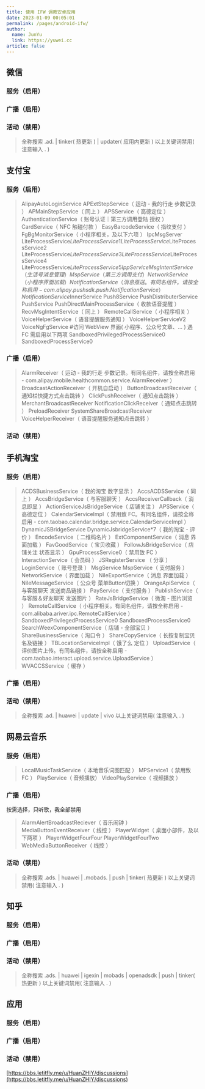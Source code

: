 ```yaml
---
title: 使用 IFW 调教安卓应用
date: 2023-01-09 00:05:01
permalink: /pages/android-ifw/
author: 
  name: JunYu
  link: https://yuwei.cc
article: false
---
```

## 微信
### 服务（启用）
### 广播（启用）
### 活动（禁用）
> 全称搜索
> .ad. | tinker( 热更新 ) | updater( 应用内更新 )
> 以上关键词禁用( 注意输入 . )

## 支付宝
### 服务（启用）
> AlipayAutoLoginService
> APExtStepService（ 运动 - 我的行走 步数记录 ）
> APMainStepService（ 同上 ）
> APSService（ 高德定位 ）
> AuthenticationService（ 账号认证｜第三方调用登陆 授权 ）
> CardService（ NFC 触碰付款 ）
> EasyBarcodeService（ 指纹支付 ）
> FgBgMonitorService（ 小程序相关，及以下六项 ）
> IpcMsgServer
> LiteProcessService$LiteProcessService1
> LiteProcessService$LiteProcessService2
> LiteProcessService$LiteProcessService3
> LiteProcessService$LiteProcessService4
> LiteProcessService$LiteProcessService5
> IppService
> MsgIntentService（ 生活号消息管理 ）
> MspService（ 第三方 调用支付 ）
> NetworkService（ 小程序界面加载 ）
> NotificationService（ 消息推送。有同名组件，请按全称启用 - com.alipay.pushsdk.push.NotificationService ）
> NotificationService$InnerService
> Push8Service
> PushDistributerService
> PushService
> PushDirectMainProcessService（ 收款语音提醒 ）
> RecvMsgIntentService（ 同上 ）
> RemoteCallService（ 小程序相关 ）
> VoiceHelperService（ 语音提醒服务通知 ）
> VoiceHelperServiceV2
> VoiceNgFgService
> #访问 WebView 界面( 小程序、公众号文章、... ) 遇 FC 需启用以下两项
> SandboxedPrivilegedProcessService0
> SandboxedProcessService0

### 广播（启用）
> AlarmReceiver（ 运动 - 我的行走 步数记录。有同名组件，请按全称启用 - com.alipay.mobile.healthcommon.service.AlarmReceiver ）
> BroadcastActionReceiver（ 开机自启动 ）
> ButtonBroadcastReceiver（ 通知栏快捷方式点击跳转 ）
> ClickPushReceiver（ 通知点击跳转 ）
> MerchantBroadcastReceiver
> NotificationClickReceiver（ 通知点击跳转 ）
> PreloadReceiver
> SystemShareBroadcastReceiver
> VoiceHelperReceiver（ 语音提醒服务通知点击跳转 ）

### 活动（禁用）
## 手机淘宝
### 服务（启用）
> ACDSBusinessService（ 我的淘宝 数字显示 ）
> AccsACDSService（ 同上 ）
> AccsBridgeService（ 与客服聊天 ）
> AccsReceiverCallback（ 消息即显 ）
> ActionServiceJsBridgeService（ 店铺关注 ）
> APSService（ 高德定位 ）
> CalendarServiceImpl（ 禁用致 FC。有同名组件，请按全称启用 - com.taobao.calendar.bridge.service.CalendarServiceImpl ）
> DynamicJSBridgeService
> DynamicJsbridgeService*7（ 我的淘宝 - 评价 ）
> EncodeService（ 二维码名片 ）
> ExtComponentService（ 消息 界面加载 ）
> FavGoodService（ 宝贝收藏 ）
> FollowJsBridgeService（ 店铺关注 状态显示 ）
> GpuProcessService0（ 禁用致 FC ）
> InteractionService（ 会员码 ）
> JSRegisterService （ 分享 ）
> LoginService（ 账号登录 ）
> MsgService
> MspService（ 支付服务 ）
> NetworkService（ 界面加载 ）
> NileExportService（ 消息 界面加载 ）
> NileMessageService（ 公众号 菜单Button切换 ）
> OrangeApiService（ 与客服聊天 发送商品链接 ）
> PayService（ 支付服务 ）
> PublishService（ 与客服＆好友聊天 发送图片 ）
> RateJsBridgeService（ 微淘 - 图片浏览 ）
> RemoteCallService（ 小程序相关。有同名组件，请按全称启用 - com.alibaba.ariver.ipc.RemoteCallService ）
> SandboxedPrivilegedProcessService0
> SandboxedProcessService0
> SearchWeexComponentService（ 店铺 - 全部宝贝 ）
> ShareBusinessService（ 淘口令 ）
> ShareCopyService（ 长按复制宝贝名及链接 ）
> TBLocationServiceImpl（ 饿了么 定位 ）
> UploadService（ 评价图片上传。有同名组件，请按全称启用 - com.taobao.interact.upload.service.UploadService ）
> WVACCSService（ 缓存 ）

### 广播（启用）
> 

### 活动（禁用）
> 全称搜索
> .ad. | huawei | update | vivo
> 以上关键词禁用( 注意输入 . )

## 网易云音乐
### 服务（启用）
> LocalMusicTaskService（ 本地音乐词图匹配 ）
> MPService1（ 禁用致 FC ）
> PlayService（ 音频播放）
> VideoPlayService（ 视频播放 ）

### 广播（启用）
按需选择，只听歌，我全部禁用
> AlarmAlertBroadcastReciever（ 音乐闹钟 ）
> MediaButtonEventReceiver（ 线控 ）
> PlayerWidget（ 桌面小部件，及以下两项 ）
> PlayerWidgetFourFour
> PlayerWidgetFourTwo
> WebMediaButtonReceiver（ 线控 ）

### 活动（禁用）
> 全称搜索
> .ads. | huawei | .mobads. | push | tinker( 热更新 )
> 以上关键词禁用( 注意输入 . )

## 知乎
### 服务（启用）
### 广播（启用）
### 活动（禁用）
> 全称搜索
> .ads. | huawei | igexin | mobads | openadsdk | push | tinker( 热更新 )
> 以上关键词禁用( 注意输入 . )

## 应用
### 服务（启用）
### 广播（启用）
### 活动（禁用）
[https://bbs.letitfly.me/u/HuanZHIY/discussions](https://bbs.letitfly.me/u/HuanZHIY/discussions)
